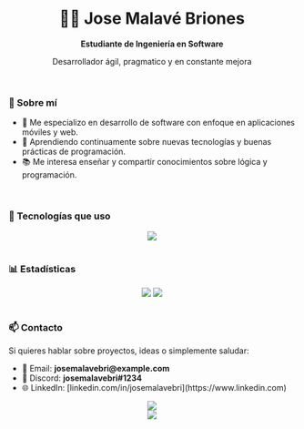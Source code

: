 <!-- Encabezado -->
<div align="center">
  <h1>👨‍💻 Jose Malavé Briones</h1>
  <p><strong>Estudiante de Ingeniería en Software </strong></p>
  <p>Desarrollador ágil, pragmatico y en constante mejora </p>
</div>

<br/>

<!-- Sobre mí -->
<h3>📌 Sobre mí</h3>
<ul>
  <li>🎯 Me especializo en desarrollo de software con enfoque en aplicaciones móviles y web.</li>
  <li>🚀 Aprendiendo continuamente sobre nuevas tecnologías y buenas prácticas de programación.</li>
  <li>📚 Me interesa enseñar y compartir conocimientos sobre lógica y programación.</li>
</ul>

<br/>

<!-- Tecnologías -->
<h3>🧰 Tecnologías que uso</h3>
<div align="center">
  <a href="https://skillicons.dev">
    <img src="https://skillicons.dev/icons?i=cs,java,flutter,html,css,js,mysql,git&theme=light" />
  </a>
</div>

<br/>

<!-- Estadísticas -->
<h3>📊 Estadísticas</h3>
<div align="center">
  <img src="https://github-readme-stats.anuraghazra1.vercel.app/api?username=josemalavebri&show_icons=true&theme=graywhite&hide_border=true" />
  <img src="https://github-readme-stats.anuraghazra1.vercel.app/api/top-langs/?username=josemalavebri&layout=compact&theme=graywhite&hide_border=true" />
</div>

<br/>

<!-- Contacto -->
<h3>📫 Contacto</h3>
<p>
  Si quieres hablar sobre proyectos, ideas o simplemente saludar:
</p>
<ul>
  <li>📧 Email: <strong>josemalavebri@example.com</strong></li>
  <li>💬 Discord: <strong>josemalavebri#1234</strong></li>
  <li>🌐 LinkedIn: [linkedin.com/in/josemalavebri](https://www.linkedin.com)</li>
</ul>

<div align="center">
  <div align="center">
      <img src="https://github-readme-stats.anuraghazra1.vercel.app/api/top-langs/?username=josemalavebri&theme=dark&hide_border=true&no-bg=true&no-frame=true&langs_count=10"/>
  </div>
  <div align="center">
      <a href="https://skillicons.dev">
        <img src="https://skillicons.dev/icons?i=cs,java,angular,flutter&theme=dark" />
      </a>
  </div>
</div>
